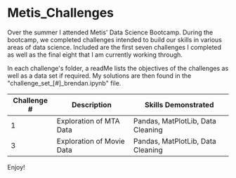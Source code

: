 # Metis_Challenges

Over the summer I attended Metis' Data Science Bootcamp. 
During the bootcamp, we completed challenges intended to build our skills in various areas of data science. 
Included are the first seven challenges I completed as well as the final eight that I am currently working through.

In each challenge's folder, a readMe lists the objectives of the challenges as well as a data set if required. 
My solutions are then found in the "challenge_set_\[#\]_brendan.ipynb" file.

| Challenge # | Description                            | Skills Demonstrated                |
| ----------- | -------------------------------------- | ---------------------------------- |
| 1           | Exploration of MTA Data                | Pandas, MatPlotLib, Data Cleaning  |
| 3           | Exploration of Movie Data              | Pandas, MatPlotLib, Data Cleaning  |

Enjoy!
